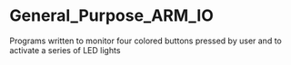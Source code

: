 # General_Purpose_ARM_IO
Programs written to monitor four colored buttons pressed by user and to activate a series of LED lights
